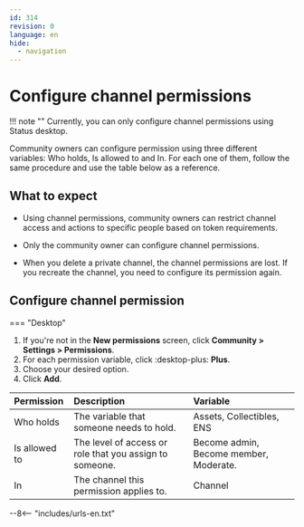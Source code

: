 ```yaml
---
id: 314
revision: 0
language: en
hide:
  - navigation
---
```


# Configure channel permissions

!!! note ""
    Currently, you can only configure channel permissions using Status desktop.

Community owners can configure permission using three different variables: Who holds, Is allowed to and In. For each one of them, follow the same procedure and use the table below as a reference.

## What to expect

* Using channel permissions, community owners can restrict channel access and actions to specific people based on token requirements.

* Only the community owner can configure channel permissions.

* When you delete a private channel, the channel permissions are lost. If you recreate the channel, you need to configure its permission again.

## Configure channel permission

=== "Desktop"

1. If you're not in the **New permissions** screen, click **Community > Settings > Permissions**.
1. For each permission variable, click :desktop-plus: **Plus**.
1. Choose your desired option.
1. Click **Add**.

| Permission | Description | Variable |
|:--|:--|:--|
| Who holds | The variable that someone needs to hold. | Assets, Collectibles, ENS |
| Is allowed to | The level of access or role that you assign to someone. | Become admin, Become member, Moderate. |
| In | The channel this permission applies to. | Channel |

--8<-- "includes/urls-en.txt"
